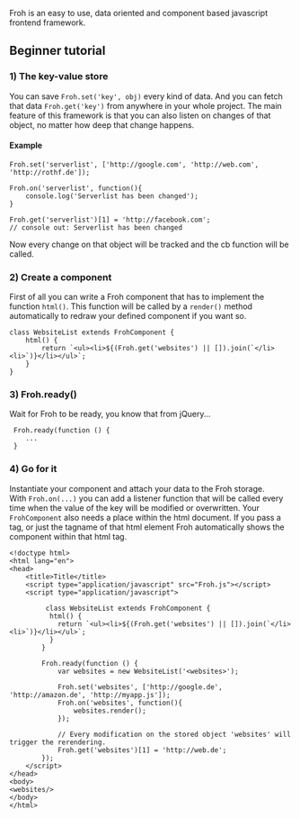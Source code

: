 Froh is an easy to use, data oriented and component based javascript frontend framework.

## Beginner tutorial

### 1) The key-value store
You can save `Froh.set('key', obj)` every kind of data. And you can fetch that data `Froh.get('key')` from anywhere in your whole project.
The main feature of this framework is that you can also listen on changes of that object, no matter how deep that change happens.

#### Example

```
Froh.set('serverlist', ['http://google.com', 'http://web.com', 'http://rothf.de']);

Froh.on('serverlist', function(){
    console.log('Serverlist has been changed');
}

Froh.get('serverlist')[1] = 'http://facebook.com';
// console out: Serverlist has been changed
```
Now every change on that object will be tracked and the cb function will be called. 


### 2) Create a component
First of all you can write a Froh component that has to implement the function `html()`. 
This function will be called by a `render()` method automatically to redraw your defined component if you want so.
```
class WebsiteList extends FrohComponent {
    html() {
        return `<ul><li>${(Froh.get('websites') || []).join(`</li><li>`)}</li></ul>`;
    }
}
```

### 3) Froh.ready()
Wait for Froh to be ready, you know that from jQuery...
```
 Froh.ready(function () {
    ...
 }
```

### 4) Go for it
Instantiate your component and attach your data to the Froh storage.  
With `Froh.on(...)` you can add a listener function that will be called every time when the value of the key will be modified or overwritten.
Your ```FrohComponent``` also needs a place within the html document. If you pass a tag, or just the tagname of that html element Froh automatically shows the component within that html tag.


```
<!doctype html>
<html lang="en">
<head>
    <title>Title</title>
    <script type="application/javascript" src="Froh.js"></script>
    <script type="application/javascript">
    
         class WebsiteList extends FrohComponent {
          html() {
            return `<ul><li>${(Froh.get('websites') || []).join(`</li><li>`)}</li></ul>`;
          }
        }
        
        Froh.ready(function () {
            var websites = new WebsiteList('<websites>');

            Froh.set('websites', ['http://google.de', 'http://amazon.de', 'http://myapp.js']);
            Froh.on('websites', function(){
                websites.render();
            });
            
            // Every modification on the stored object 'websites' will trigger the rerendering.
            Froh.get('websites')[1] = 'http://web.de';
        });
    </script>
</head>
<body>
<websites/>
</body>
</html>
```
